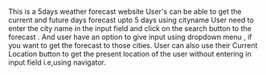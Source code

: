 This is a 5days weather forecast website 
User's can be able to get the current and future days forecast upto 5 days using cityname
User need to enter the city name in the input field and click on the search button to the forecast .
And user have an option to give input using dropdown menu , if you want to get the forecast to those cities.
User can also use their Current Location button to get the present location of the user without entering in input field i.e,using navigator.
